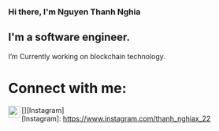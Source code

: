 ### Hi there, I'm Nguyen Thanh Nghia

## I'm a software engineer.

I’m Currently working on blockchain technology.

# Connect with me:
[<img align="left" alt="" width="24px" src="https://cdn.jsdelivr.net/npm/simple-icons@3.13.0/icons/instagram.svg" />][Instagram]
<br/>
[Instagram]: https://www.instagram.com/thanh_nghiax_22

